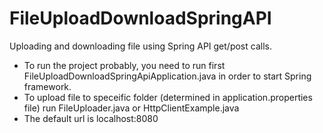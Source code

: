 # FileUploadDownloadSpringAPI
Uploading and downloading file using Spring API get/post calls.

- To run the project probably, you need to run first FileUploadDownloadSpringApiApplication.java in order to start Spring framework.
- To upload file to speceific folder (determined in application.properties file) run FileUploader.java or HttpClientExample.java
- The default url is localhost:8080
